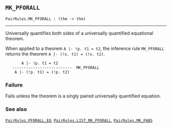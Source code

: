 ## `MK_PFORALL`

``` hol4
PairRules.MK_PFORALL : (thm -> thm)
```

------------------------------------------------------------------------

Universally quantifies both sides of a universally quantified equational
theorem.

When applied to a theorem `A |- !p. t1 = t2`, the inference rule
`MK_PFORALL` returns the theorem `A |- (!x. t1) = (!x. t2)`.

``` hol4
       A |- !p. t1 = t2
   --------------------------  MK_PFORALL
    A |- (!p. t1) = (!p. t2)
```

### Failure

Fails unless the theorem is a singly paired universally quantified
equation.

### See also

[`PairRules.PFORALL_EQ`](#PairRules.PFORALL_EQ),
[`PairRules.LIST_MK_PFORALL`](#PairRules.LIST_MK_PFORALL),
[`PairRules.MK_PABS`](#PairRules.MK_PABS)
